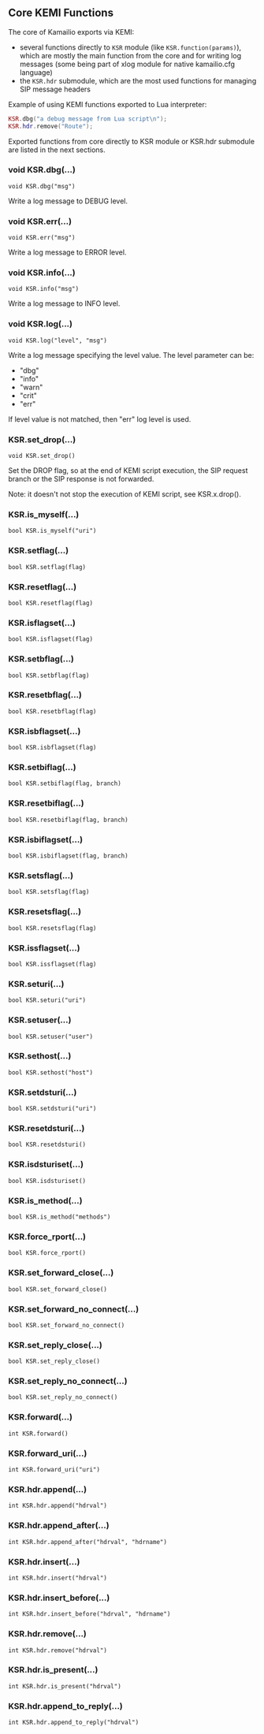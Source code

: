 ## Core KEMI Functions ##

The core of Kamailio exports via KEMI:

  * several functions directly to `KSR` module (like `KSR.function(params)`), which are mostly
  the main function from the core and for writing log messages (some being part of xlog module for
  native kamailio.cfg language)
  * the `KSR.hdr` submodule, which are the most used functions for managing SIP message headers

Example of using KEMI functions exported to Lua interpreter:

```Lua
KSR.dbg("a debug message from Lua script\n");
KSR.hdr.remove("Route");
```
Exported functions from core directly to KSR module or KSR.hdr submodule are listed in the next sections.

### void KSR.dbg(...) ###

`void KSR.dbg("msg")`

Write a log message to DEBUG level.

### void KSR.err(...) ###

`void KSR.err("msg")`

Write a log message to ERROR level.

### void KSR.info(...) ###

`void KSR.info("msg")`

Write a log message to INFO level.

### void KSR.log(...) ###

`void KSR.log("level", "msg")`

Write a log message specifying the level value. The level parameter can be:

  * "dbg"
  * "info"
  * "warn"
  * "crit"
  * "err"

If level value is not matched, then "err" log level is used.

### KSR.set_drop(...) ###

`void KSR.set_drop()`

Set the DROP flag, so at the end of KEMI script execution, the SIP request branch or the SIP response is not forwarded.

Note: it doesn't not stop the execution of KEMI script, see KSR.x.drop().

### KSR.is_myself(...) ###

`bool KSR.is_myself("uri")`

### KSR.setflag(...) ###

`bool KSR.setflag(flag)`

### KSR.resetflag(...) ###

`bool KSR.resetflag(flag)`

### KSR.isflagset(...) ###

`bool KSR.isflagset(flag)`

### KSR.setbflag(...) ###

`bool KSR.setbflag(flag)`

### KSR.resetbflag(...) ###

`bool KSR.resetbflag(flag)`

### KSR.isbflagset(...) ###

`bool KSR.isbflagset(flag)`

### KSR.setbiflag(...) ###

`bool KSR.setbiflag(flag, branch)`

### KSR.resetbiflag(...) ###

`bool KSR.resetbiflag(flag, branch)`

### KSR.isbiflagset(...) ###

`bool KSR.isbiflagset(flag, branch)`

### KSR.setsflag(...) ###

`bool KSR.setsflag(flag)`

### KSR.resetsflag(...) ###

`bool KSR.resetsflag(flag)`

### KSR.issflagset(...) ###

`bool KSR.issflagset(flag)`

### KSR.seturi(...) ###

`bool KSR.seturi("uri")`

### KSR.setuser(...) ###

`bool KSR.setuser("user")`

### KSR.sethost(...) ###

`bool KSR.sethost("host")`

### KSR.setdsturi(...) ###

`bool KSR.setdsturi("uri")`

### KSR.resetdsturi(...) ###

`bool KSR.resetdsturi()`

### KSR.isdsturiset(...) ###

`bool KSR.isdsturiset()`

### KSR.is_method(...) ###

`bool KSR.is_method("methods")`

### KSR.force_rport(...) ###

`bool KSR.force_rport()`

### KSR.set_forward_close(...) ###

`bool KSR.set_forward_close()`

### KSR.set_forward_no_connect(...) ###

`bool KSR.set_forward_no_connect()`

### KSR.set_reply_close(...) ###

`bool KSR.set_reply_close()`

### KSR.set_reply_no_connect(...) ###

`bool KSR.set_reply_no_connect()`

### KSR.forward(...) ###

`int KSR.forward()`

### KSR.forward_uri(...) ###

`int KSR.forward_uri("uri")`

### KSR.hdr.append(...) ###

`int KSR.hdr.append("hdrval")`

### KSR.hdr.append_after(...) ###

`int KSR.hdr.append_after("hdrval", "hdrname")`

### KSR.hdr.insert(...) ###

`int KSR.hdr.insert("hdrval")`

### KSR.hdr.insert_before(...) ###

`int KSR.hdr.insert_before("hdrval", "hdrname")`

### KSR.hdr.remove(...) ###

`int KSR.hdr.remove("hdrval")`

### KSR.hdr.is_present(...) ###

`int KSR.hdr.is_present("hdrval")`

### KSR.hdr.append_to_reply(...) ###

`int KSR.hdr.append_to_reply("hdrval")`